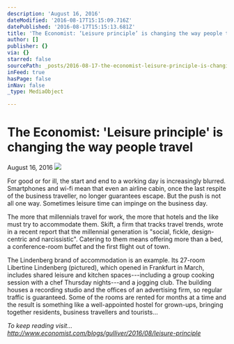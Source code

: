 ```yaml
---
description: 'August 16, 2016'
dateModified: '2016-08-17T15:15:09.716Z'
datePublished: '2016-08-17T15:15:13.681Z'
title: 'The Economist: ‘Leisure principle’ is changing the way people travel'
author: []
publisher: {}
via: {}
starred: false
sourcePath: _posts/2016-08-17-the-economist-leisure-principle-is-changing-the-way-peopl.md
inFeed: true
hasPage: false
inNav: false
_type: MediaObject

---
```

# The Economist: 'Leisure principle' is changing the way people travel

August 16, 2016
![](https://the-grid-user-content.s3-us-west-2.amazonaws.com/ae017e3c-c7fa-474d-b20f-2d805d60ce38.jpg)

For good or for ill, the start and end to a working day is increasingly blurred. Smartphones and wi-fi mean that even an airline cabin, once the last respite of the business traveller, no longer guarantees escape. But the push is not all one way. Sometimes leisure time can impinge on the business day.

The more that millennials travel for work, the more that hotels and the like must try to accommodate them. Skift, a firm that tracks travel trends, wrote in a recent report that the millennial generation is "social, fickle, design-centric and narcissistic". Catering to them means offering more than a bed, a conference-room buffet and the first flight out of town.

The Lindenberg brand of accommodation is an example. Its 27-room Libertine Lindenberg (pictured), which opened in Frankfurt in March, includes shared leisure and kitchen spaces---including a group cooking session with a chef Thursday nights---and a jogging club. The building houses a recording studio and the offices of an advertising firm, so regular traffic is guaranteed. Some of the rooms are rented for months at a time and the result is something like a well-appointed hostel for grown-ups, bringing together residents, business travellers and tourists...

_To keep reading visit... http://www.economist.com/blogs/gulliver/2016/08/leisure-principle_